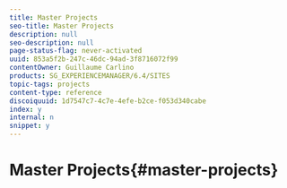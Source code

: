 ```yaml
---
title: Master Projects
seo-title: Master Projects
description: null
seo-description: null
page-status-flag: never-activated
uuid: 853a5f2b-247c-46dc-94ad-3f8716072f99
contentOwner: Guillaume Carlino
products: SG_EXPERIENCEMANAGER/6.4/SITES
topic-tags: projects
content-type: reference
discoiquuid: 1d7547c7-4c7e-4efe-b2ce-f053d340cabe
index: y
internal: n
snippet: y
---
```


# Master Projects{#master-projects}

